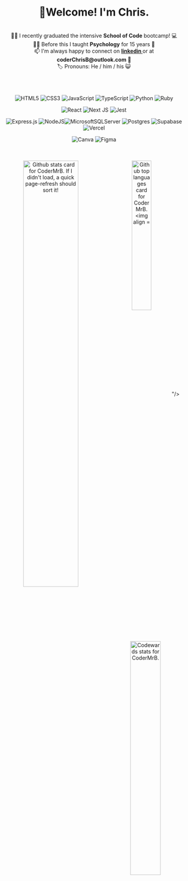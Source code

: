 <h1 align= "center"> 👋Welcome! I'm Chris.</h1>
<br>

<div align="center">
👨‍🎓  I recently graduated the intensive <strong>School of Code</strong> bootcamp!  💻  
  </div>
<div align="center">
👨‍🏫  Before this I taught <strong>Psychology</strong> for 15 years  🧠 
  </div>
  <div align="center">
📫  I'm always happy to connect on <strong><a href="https://www.linkedin.com/in/coderchrisb/"> linkedin </a></strong> or at  <strong>coderChrisB@outlook.com</strong> 📧  
    <div align="center">
🏷️ Pronouns: He / him / his 😺 

  </br>  </br>

  ![HTML5](https://img.shields.io/badge/html5-%23E34F26.svg?style=for-the-badge&logo=html5&logoColor=white)
  ![CSS3](https://img.shields.io/badge/css3-%231572B6.svg?style=for-the-badge&logo=css3&logoColor=white)
  ![JavaScript](https://img.shields.io/badge/javascript-%23323330.svg?style=for-the-badge&logo=javascript&logoColor=%23F7DF1E)
        ![TypeScript](https://img.shields.io/badge/typescript-%23007ACC.svg?style=for-the-badge&logo=typescript&logoColor=white)
          ![Python](https://img.shields.io/badge/python-3670A0?style=for-the-badge&logo=python&logoColor=ffdd54)
           ![Ruby](https://img.shields.io/badge/ruby-%23CC342D.svg?style=for-the-badge&logo=ruby&logoColor=white)

 ![React](https://img.shields.io/badge/react-%2320232a.svg?style=for-the-badge&logo=react&logoColor=%2361DAFB)
  ![Next JS](https://img.shields.io/badge/Next-black?style=for-the-badge&logo=next.js&logoColor=white)
    ![Jest](https://img.shields.io/badge/-jest-%23C21325?style=for-the-badge&logo=jest&logoColor=white)

  ![Express.js](https://img.shields.io/badge/express.js-%23404d59.svg?style=for-the-badge&logo=express&logoColor=%2361DAFB)
  ![NodeJS](https://img.shields.io/badge/node.js-6DA55F?style=for-the-badge&logo=node.js&logoColor=white)![MicrosoftSQLServer](https://img.shields.io/badge/Microsoft%20SQL%20Server-CC2927?style=for-the-badge&logo=microsoft%20sql%20server&logoColor=white)
![Postgres](https://img.shields.io/badge/postgres-%23316192.svg?style=for-the-badge&logo=postgresql&logoColor=white)
![Supabase](https://img.shields.io/badge/Supabase-3ECF8E?style=for-the-badge&logo=supabase&logoColor=white)
   ![Vercel](https://img.shields.io/badge/vercel-%23000000.svg?style=for-the-badge&logo=vercel&logoColor=white)
  


![Canva](https://img.shields.io/badge/Canva-%2300C4CC.svg?style=for-the-badge&logo=Canva&logoColor=white)
 ![Figma](https://img.shields.io/badge/figma-%23F24E1E.svg?style=for-the-badge&logo=figma&logoColor=white)

</div>
 









<br/>
<br/>



<img align ="left" width = "54%" src="https://github-readme-stats-chi-gilt.vercel.app/api?username=CoderMrB&show_icons=true&theme=radical" alt="Github stats card for CoderMrB. If I didn't load, a quick page-refresh should sort it!"/>
<img align= 'center' width = '32%' src="https://github-readme-stats-chi-gilt.vercel.app/api/top-langs/?username=CoderMrB" alt="Github top languages card for CoderMrB. <img align ="left" width = "54%" src="https://github-readme-stats-chi-gilt.vercel.app/api?username=CoderMrB&show_icons=true&theme=radical" alt="Github stats card for CoderMrB. If I didn't load, a quick page-refresh should sort it!"/>"/>
<br/><br/><br/>
<a href = "https://www.codewars.com/users/covchris"><img align = 'center' width="40%" src="https://github.r2v.ch/codewars?user=covchris&top_languages=true&hide_clan=true" width="300" alt="Codewards stats for CoderMrB."></a>




